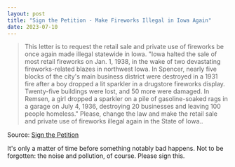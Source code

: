 ```yaml
---
layout: post
title: "Sign the Petition - Make Fireworks Illegal in Iowa Again"
date: 2023-07-10
---
```


> This letter is to request the retail sale and private use of fireworks be
once again made illegal statewide in Iowa. "Iowa halted the sale of most
retail fireworks on Jan. 1, 1938, in the wake of two devastating
fireworks-related blazes in northwest Iowa. In Spencer, nearly five blocks
of the city's main business district were destroyed in a 1931 fire after a
boy dropped a lit sparkler in a drugstore fireworks display. Twenty-five
buildings were lost, and 50 more were damaged. In Remsen, a girl dropped a
sparkler on a pile of gasoline-soaked rags in a garage on July 4, 1936,
destroying 20 businesses and leaving 100 people homeless." Please, change
the law and make the retail sale and private use of fireworks illegal again
in the State of Iowa..

Source: [Sign the Petition](
https://www.change.org/p/iowa-governor-kim-reynolds-make-fireworks-illegal-in-iowa-again
)

It's only a matter of time before something notably bad happens. Not to be
forgotten: the noise and pollution, of course.  Please sign this.

